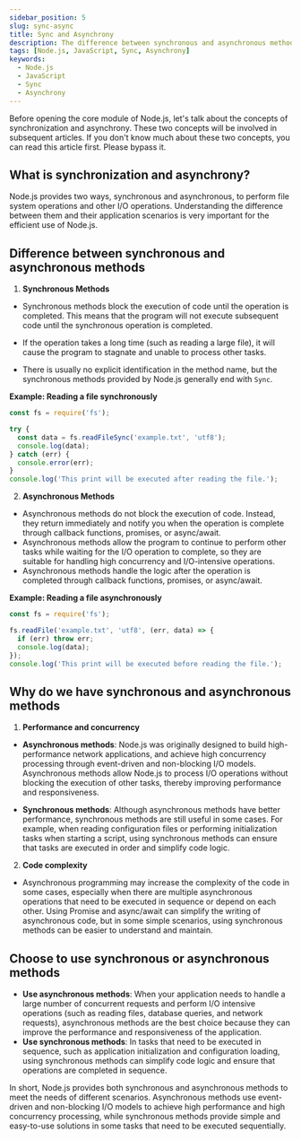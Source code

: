 ```yaml
---
sidebar_position: 5
slug: sync-async
title: Sync and Asynchrony
description: The difference between synchronous and asynchronous methods and their reasons, as well as how to choose to use synchronous or asynchronous methods in Node.js.
tags: [Node.js, JavaScript, Sync, Asynchrony]
keywords:
  - Node.js
  - JavaScript
  - Sync
  - Asynchrony
---
```


Before opening the core module of Node.js, let's talk about the concepts of synchronization and asynchrony. These two concepts will be involved in subsequent articles. If you don't know much about these two concepts, you can read this article first. Please bypass it.

## What is synchronization and asynchrony?

Node.js provides two ways, synchronous and asynchronous, to perform file system operations and other I/O operations. Understanding the difference between them and their application scenarios is very important for the efficient use of Node.js.

## Difference between synchronous and asynchronous methods

1. **Synchronous Methods**

- Synchronous methods block the execution of code until the operation is completed. This means that the program will not execute subsequent code until the synchronous operation is completed.

- If the operation takes a long time (such as reading a large file), it will cause the program to stagnate and unable to process other tasks.

- There is usually no explicit identification in the method name, but the synchronous methods provided by Node.js generally end with `Sync`.

**Example: Reading a file synchronously**

```javascript
const fs = require('fs');

try {
  const data = fs.readFileSync('example.txt', 'utf8');
  console.log(data);
} catch (err) {
  console.error(err);
}
console.log('This print will be executed after reading the file.');
```

2. **Asynchronous Methods**

- Asynchronous methods do not block the execution of code. Instead, they return immediately and notify you when the operation is complete through callback functions, promises, or async/await.
- Asynchronous methods allow the program to continue to perform other tasks while waiting for the I/O operation to complete, so they are suitable for handling high concurrency and I/O-intensive operations.
- Asynchronous methods handle the logic after the operation is completed through callback functions, promises, or async/await.

**Example: Reading a file asynchronously**

```javascript
const fs = require('fs');

fs.readFile('example.txt', 'utf8', (err, data) => {
  if (err) throw err;
  console.log(data);
});
console.log('This print will be executed before reading the file.');
```

## Why do we have synchronous and asynchronous methods

1. **Performance and concurrency**

- **Asynchronous methods**: Node.js was originally designed to build high-performance network applications, and achieve high concurrency processing through event-driven and non-blocking I/O models. Asynchronous methods allow Node.js to process I/O operations without blocking the execution of other tasks, thereby improving performance and responsiveness.

- **Synchronous methods**: Although asynchronous methods have better performance, synchronous methods are still useful in some cases. For example, when reading configuration files or performing initialization tasks when starting a script, using synchronous methods can ensure that tasks are executed in order and simplify code logic.

2. **Code complexity**

- Asynchronous programming may increase the complexity of the code in some cases, especially when there are multiple asynchronous operations that need to be executed in sequence or depend on each other. Using Promise and async/await can simplify the writing of asynchronous code, but in some simple scenarios, using synchronous methods can be easier to understand and maintain.

## Choose to use synchronous or asynchronous methods

- **Use asynchronous methods**: When your application needs to handle a large number of concurrent requests and perform I/O intensive operations (such as reading files, database queries, and network requests), asynchronous methods are the best choice because they can improve the performance and responsiveness of the application.
- **Use synchronous methods**: In tasks that need to be executed in sequence, such as application initialization and configuration loading, using synchronous methods can simplify code logic and ensure that operations are completed in sequence.

In short, Node.js provides both synchronous and asynchronous methods to meet the needs of different scenarios. Asynchronous methods use event-driven and non-blocking I/O models to achieve high performance and high concurrency processing, while synchronous methods provide simple and easy-to-use solutions in some tasks that need to be executed sequentially.
